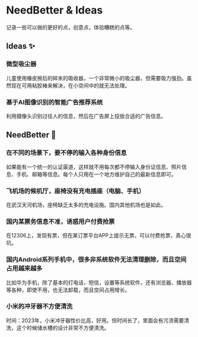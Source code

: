# NeedBetter & Ideas
记录一些可以做的更好的点，创意点，体验糟糕的点等。


## Ideas ✨
### 微型吸尘器
儿童使用橡皮擦后的碎末的吸收器，一个非常微小的吸尘器，但需要吸力强劲。虽然现在可用粘胶棒来解决，在小空间中的就无法处理。

### 基于AI图像识别的智能广告推荐系统
利用摄像头识别过往人的信息，然后在广告屏上投放合适的广告信息。

## NeedBetter 🤔 
### 在不同的场景下，要不停的输入各种身份信息
如果能有一个统一的认证渠道，这样就不用每次都不停输入身份证信息、照片信息、手机、邮箱等信息。每个人只用在一个地方维护自己的最新信息即可。

### 飞机场的候机厅，座椅没有充电插座（电脑、手机）
在武汉天河机场，座椅缺乏太多的充电设施。国内其他机场也是如此。

### 国内某票务信息不准，诱惑用户付费抢票
在12306上，发现有票，但在某订票平台APP上提示无票，可以付费抢票，真心很坑。

### 国内Android系列手机中，很多非系统软件无法清理删除，而且空间占用越来越多
比如华为手机，除了基本的打电话，短信，设置等系统软件，还有浏览器、播放器等各种，即使不用，也无法卸载，而且空间占用增长。

### 小米的冲牙器不方便清洗
时间：2023年，小米冲牙器性价比高，好用。但时间长了，里面会有污渍需要清洗，这个时候储水槽的设计非常不方便清洗。





